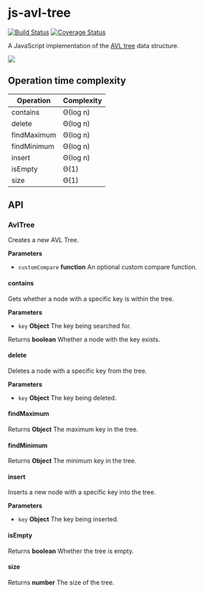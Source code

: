 # js-avl-tree

[![Build Status](https://travis-ci.org/gwtw/js-avl-tree.svg?branch=master)](http://travis-ci.org/gwtw/js-avl-tree)
[![Coverage Status](https://coveralls.io/repos/github/gwtw/js-avl-tree/badge.svg?branch=master)](https://coveralls.io/github/gwtw/js-avl-tree?branch=master)

A JavaScript implementation of the [AVL tree](http://www.growingwiththeweb.com/data-structures/avl-tree/overview/) data structure.

![](http://www.growingwiththeweb.com/images/data-structures/avl-tree/avl-tree.svg)

## Operation time complexity

| Operation   | Complexity |
| ----------- | ---------- |
| contains    | Θ(log n)   |
| delete      | Θ(log n)   |
| findMaximum | Θ(log n)   |
| findMinimum | Θ(log n)   |
| insert      | Θ(log n)   |
| isEmpty     | Θ(1)       |
| size        | Θ(1)       |

## API

### AvlTree

Creates a new AVL Tree.

**Parameters**

-   `customCompare` **function** An optional custom compare function.

#### contains

Gets whether a node with a specific key is within the tree.

**Parameters**

-   `key` **Object** The key being searched for.

Returns **boolean** Whether a node with the key exists.

#### delete

Deletes a node with a specific key from the tree.

**Parameters**

-   `key` **Object** The key being deleted.

#### findMaximum

Returns **Object** The maximum key in the tree.

#### findMinimum

Returns **Object** The minimum key in the tree.

#### insert

Inserts a new node with a specific key into the tree.

**Parameters**

-   `key` **Object** The key being inserted.

#### isEmpty

Returns **boolean** Whether the tree is empty.

#### size

Returns **number** The size of the tree.
